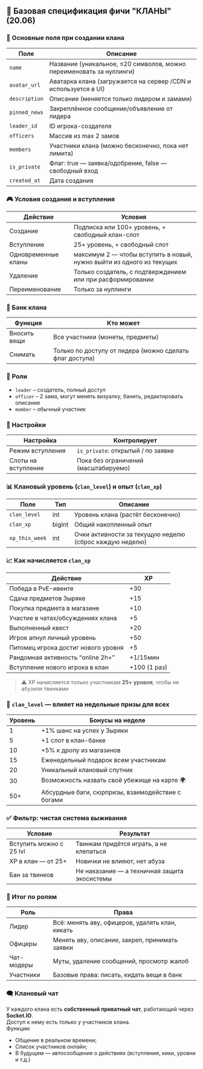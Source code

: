 ## 📜 Базовая спецификация фичи "КЛАНЫ" (20.06)

### 🎯 Основные поля при создании клана
| Поле         | Описание                                                                 |
|--------------|--------------------------------------------------------------------------|
| `name`       | Название (уникальное, ≤20 символов, можно переименовать за нуллинги)     |
| `avatar_url` | Аватарка клана (загружается на сервер /CDN и используется в UI)         |
| `description`| Описание (меняется только лидером и замами)                             |
| `pinned_news`| Закреплённое сообщение/объявление от лидера                              |
| `leader_id`  | ID игрока-создателя                                                      |
| `officers`   | Массив из max 2 замов                                                    |
| `members`    | Участники клана (можно бесконечно, пока нет лимита)                     |
| `is_private` | Флаг: true — заявка/одобрение, false — свободный вход                   |
| `created_at` | Дата создания                                                            |


### 🎮 Условия создания и вступления
| Действие       | Условия                                                      |
|----------------|--------------------------------------------------------------|
| Создание       | Подписка или 100+ уровень, + свободный клан-слот             |
| Вступление     | 25+ уровень, + свободный слот                                 |
| Одновременные кланы | максимум 2 — чтобы вступить в новый, нужно выйти из одного из текущих |
| Удаление       | Только создатель, с подтверждением или при расформировании   |
| Переименование | Только за нуллинги                                           |


### 🏦 Банк клана
| Функция         | Кто может                                                   |
|------------------|------------------------------------------------------------|
| Вносить вещи     | Все участники (монеты, предметы)                           |
| Снимать          | Только по доступу от лидера (можно сделать флаг доступа)   |


### 🔐 Роли
- `leader` – создатель, полный доступ  
- `officer` – 2 зама, могут менять визуалку, банить, редактировать описание  
- `member` – обычный участник  


### 🔄 Настройки
| Настройка         | Контролирует                             |
|-------------------|------------------------------------------|
| Режим вступления  | `is_private`: открытый / по заявке       |
| Слоты на вступление | Пока без ограничений (масштабируемо)  |


### 📊 Клановый уровень (`clan_level`) и опыт (`clan_xp`)
| Поле           | Тип     | Описание                                                |
|----------------|---------|---------------------------------------------------------|
| `clan_level`   | int     | Уровень клана (растёт бесконечно)                      |
| `clan_xp`      | bigint  | Общий накопленный опыт                                 |
| `xp_this_week` | int     | Очки активности за текущую неделю (сброс каждую неделю)|


### 📈 Как начисляется `clan_xp`
| Действие                                | XP   |
|-----------------------------------------|------|
| Победа в PvE-ивенте                     | +30  |
| Сдача предметов Зыряке                  | +15  |
| Покупка предмета в магазине             | +10  |
| Участие в чатах/обсуждениях клана      | +5   |
| Выполненный квест                       | +20  |
| Игрок апнул личный уровень              | +50  |
| Питомец игрока достиг нового уровня     | +5   |
| Рандомная активность “online 2h+”       | +1/15мин |
| Вступление нового игрока в клан         | +100 (1 раз) |

> ⚠️ XP начисляется только участникам **25+ уровня**, чтобы не абузили твинками


### 🧬 `clan_level` — влияет на недельные призы для всех
| Уровень | Бонусы на неделе                                 |
|---------|--------------------------------------------------|
| 1       | +1% шанс на успех у Зыряки                       |
| 5       | +1 слот в клан-банке                             |
| 10      | +5% к дропу из магазинов                         |
| 15      | Еженедельный подарок всем участникам            |
| 20      | Уникальный клановый спутник                      |
| 30      | Возможность назвать своё убежище на карте 🌍     |
| 50+     | Абсурдные баги, сюрпризы, взаимодействие с богами|


### ✅ Фильтр: чистая система выживания
| Условие                 | Результат                                          |
|--------------------------|----------------------------------------------------|
| Вступить можно с 25 lvl  | Твинкам придётся играть, а не клепаться           |
| XP в клан — от 25+       | Новички не влияют, нет абуза                      |
| Бан за твинков           | Не наказание — а техничная защита экосистемы     |


### 🔐 Итог по ролям
| Роль         | Права                                                             |
|--------------|-------------------------------------------------------------------|
| Лидер        | Всё: менять аву, офицеров, удалять клан, кикать                  |
| Офицеры      | Менять аву, описание, закреп, принимать заявки                   |
| Чат-модеры   | Муты, удаление сообщений, просмотр жалоб                         |
| Участники    | Базовые права: писать, кидать вещи в банк                        |


### 🗨 Клановый чат
У каждого клана есть **собственный приватный чат**, работающий через **Socket.IO**.  
Доступ к нему есть только у участников клана.  
Функции:
- Общение в реальном времени;
- Список участников онлайн;
- В будущем — автосообщения о действиях (вступления, кики, уровни и т.д.)

